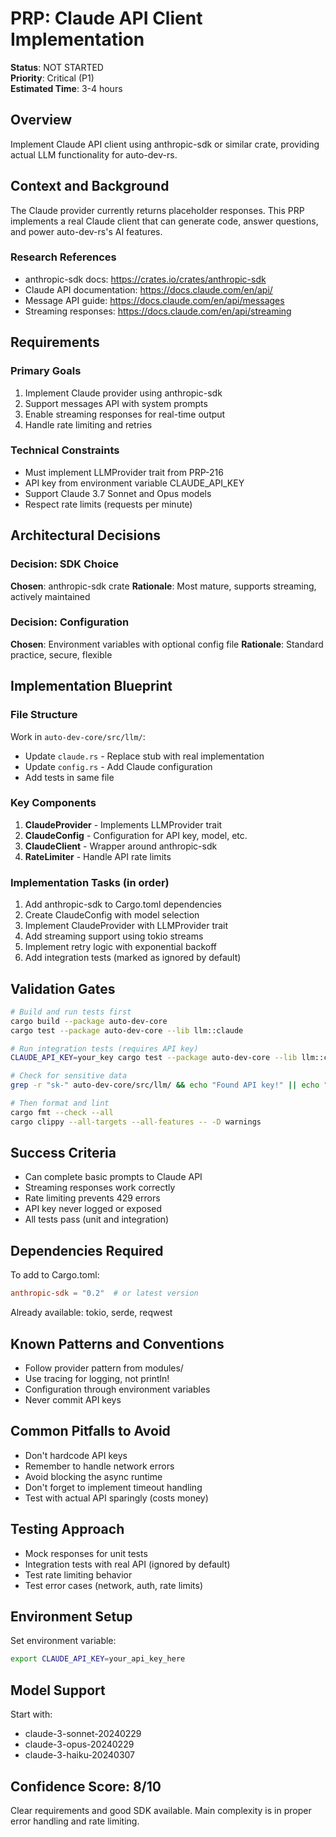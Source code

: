 # PRP: Claude API Client Implementation

**Status**: NOT STARTED  
**Priority**: Critical (P1)  
**Estimated Time**: 3-4 hours

## Overview
Implement Claude API client using anthropic-sdk or similar crate, providing actual LLM functionality for auto-dev-rs.

## Context and Background
The Claude provider currently returns placeholder responses. This PRP implements a real Claude client that can generate code, answer questions, and power auto-dev-rs's AI features.

### Research References
- anthropic-sdk docs: https://crates.io/crates/anthropic-sdk
- Claude API documentation: https://docs.claude.com/en/api/
- Message API guide: https://docs.claude.com/en/api/messages
- Streaming responses: https://docs.claude.com/en/api/streaming

## Requirements

### Primary Goals
1. Implement Claude provider using anthropic-sdk
2. Support messages API with system prompts
3. Enable streaming responses for real-time output
4. Handle rate limiting and retries

### Technical Constraints
- Must implement LLMProvider trait from PRP-216
- API key from environment variable CLAUDE_API_KEY
- Support Claude 3.7 Sonnet and Opus models
- Respect rate limits (requests per minute)

## Architectural Decisions

### Decision: SDK Choice
**Chosen**: anthropic-sdk crate
**Rationale**: Most mature, supports streaming, actively maintained

### Decision: Configuration
**Chosen**: Environment variables with optional config file
**Rationale**: Standard practice, secure, flexible

## Implementation Blueprint

### File Structure
Work in `auto-dev-core/src/llm/`:
- Update `claude.rs` - Replace stub with real implementation
- Update `config.rs` - Add Claude configuration
- Add tests in same file

### Key Components
1. **ClaudeProvider** - Implements LLMProvider trait
2. **ClaudeConfig** - Configuration for API key, model, etc.
3. **ClaudeClient** - Wrapper around anthropic-sdk
4. **RateLimiter** - Handle API rate limits

### Implementation Tasks (in order)
1. Add anthropic-sdk to Cargo.toml dependencies
2. Create ClaudeConfig with model selection
3. Implement ClaudeProvider with LLMProvider trait
4. Add streaming support using tokio streams
5. Implement retry logic with exponential backoff
6. Add integration tests (marked as ignored by default)

## Validation Gates

```bash
# Build and run tests first
cargo build --package auto-dev-core
cargo test --package auto-dev-core --lib llm::claude

# Run integration tests (requires API key)
CLAUDE_API_KEY=your_key cargo test --package auto-dev-core --lib llm::claude -- --ignored

# Check for sensitive data
grep -r "sk-" auto-dev-core/src/llm/ && echo "Found API key!" || echo "No keys found"

# Then format and lint
cargo fmt --check --all
cargo clippy --all-targets --all-features -- -D warnings
```

## Success Criteria
- Can complete basic prompts to Claude API
- Streaming responses work correctly
- Rate limiting prevents 429 errors
- API key never logged or exposed
- All tests pass (unit and integration)

## Dependencies Required
To add to Cargo.toml:
```toml
anthropic-sdk = "0.2"  # or latest version
```
Already available: tokio, serde, reqwest

## Known Patterns and Conventions
- Follow provider pattern from modules/
- Use tracing for logging, not println!
- Configuration through environment variables
- Never commit API keys

## Common Pitfalls to Avoid
- Don't hardcode API keys
- Remember to handle network errors
- Avoid blocking the async runtime
- Don't forget to implement timeout handling
- Test with actual API sparingly (costs money)

## Testing Approach
- Mock responses for unit tests
- Integration tests with real API (ignored by default)
- Test rate limiting behavior
- Test error cases (network, auth, rate limits)

## Environment Setup
Set environment variable:
```bash
export CLAUDE_API_KEY=your_api_key_here
```

## Model Support
Start with:
- claude-3-sonnet-20240229
- claude-3-opus-20240229
- claude-3-haiku-20240307

## Confidence Score: 8/10
Clear requirements and good SDK available. Main complexity is in proper error handling and rate limiting.